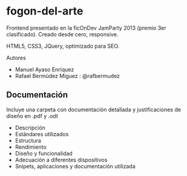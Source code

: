 fogon-del-arte
==============

Frontend presentado en la ficOnDev JamParty 2013 (premio 3er clasificado). Creado desde cero, responsive.

HTML5, CSS3, JQuery, optimizado para SEO.

Autores

* Manuel Ayaso Enríquez
* Rafael Bermúdez Míguez : @rafbermudez

Documentación
-------------

Incluye una carpeta con documentación detallada y justificaciones de diseño en .pdf y .odt

* Descripción
* Estándares utilizados
* Estructura
* Rendimiento
* Diseño y funcionalidad
* Adecuación a diferentes dispositivos
* Snipets, aplicaciones y documentación utilizada

